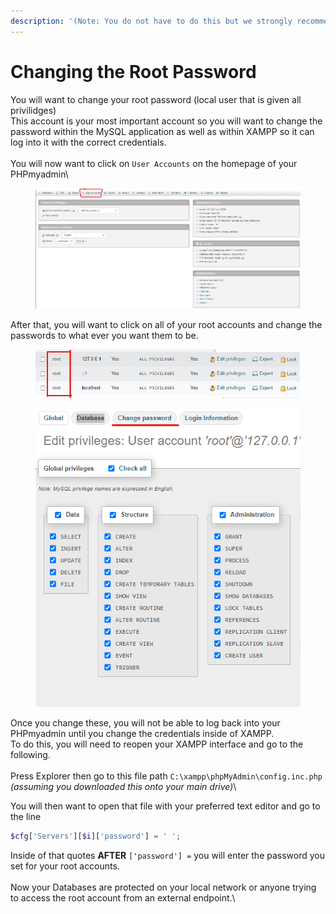 ```yaml
---
description: '(Note: You do not have to do this but we strongly recommend it)'
---
```


# Changing the Root Password

You will want to change your root password (local user that is given all privilidges)\
This account is your most important account so you will want to change the password within the MySQL application as well as within XAMPP so it can log into it with the correct credentials.\
\
You will now want to click on `User Accounts` on the homepage of your PHPmyadmin\


<figure><img src="../.gitbook/assets/user accounts.png" alt=""><figcaption></figcaption></figure>

After that, you will want to click on all of your root accounts and change the passwords to what ever you want them to be.

<figure><img src="../.gitbook/assets/root.png" alt=""><figcaption></figcaption></figure>

<figure><img src="../.gitbook/assets/password.png" alt=""><figcaption></figcaption></figure>

Once you change these, you will not be able to log back into your PHPmyadmin until you change the credentials inside of XAMPP. \
To do this, you will need to reopen your XAMPP interface and go to the following.\
\
Press Explorer then go to this file path `C:\xampp\phpMyAdmin\config.inc.php` _(assuming you downloaded this onto your main drive)_\


You will then want to open that file with your preferred text editor and go to the line

```php
$cfg['Servers'][$i]['password'] = ' ';
```

Inside of that quotes **AFTER** `['password'] =` you will enter the password you set for your root accounts.\
\
Now your Databases are protected on your local network or anyone trying to access the root account from an external endpoint.\
